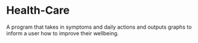 # Health-Care

A program that takes in symptoms and daily actions and outputs graphs to inform a user how to improve their wellbeing.
